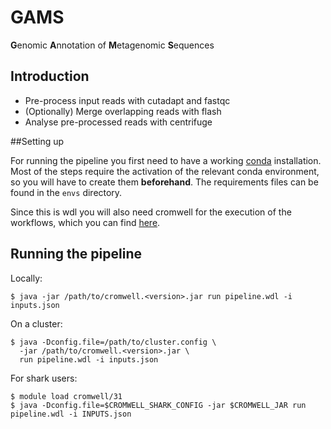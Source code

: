 # GAMS
**G**enomic **A**nnotation of **M**etagenomic **S**equences


## Introduction

- Pre-process input reads with cutadapt and fastqc
- (Optionally) Merge overlapping reads with flash
- Analyse pre-processed reads with centrifuge

##Setting up

For running the pipeline you first need to have a working [conda](https://conda.io/docs/index.html) installation.
Most of the steps require the activation of the relevant conda environment, so 
you will have to create them **beforehand**. The requirements files 
can be found in the `envs` directory.

Since this is wdl you will also need cromwell for the execution of the workflows, 
which you can find [here](https://github.com/broadinstitute/cromwell/releases).


## Running the pipeline

Locally:
```
$ java -jar /path/to/cromwell.<version>.jar run pipeline.wdl -i inputs.json 
```

On a cluster:
```
$ java -Dconfig.file=/path/to/cluster.config \
  -jar /path/to/cromwell.<version>.jar \
  run pipeline.wdl -i inputs.json 
```

For shark users:
```
$ module load cromwell/31
$ java -Dconfig.file=$CROMWELL_SHARK_CONFIG -jar $CROMWELL_JAR run pipeline.wdl -i INPUTS.json
```

